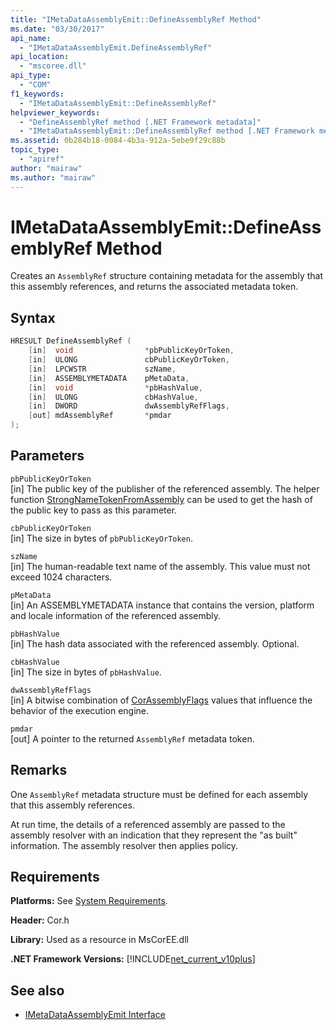 ```yaml
---
title: "IMetaDataAssemblyEmit::DefineAssemblyRef Method"
ms.date: "03/30/2017"
api_name: 
  - "IMetaDataAssemblyEmit.DefineAssemblyRef"
api_location: 
  - "mscoree.dll"
api_type: 
  - "COM"
f1_keywords: 
  - "IMetaDataAssemblyEmit::DefineAssemblyRef"
helpviewer_keywords: 
  - "DefineAssemblyRef method [.NET Framework metadata]"
  - "IMetaDataAssemblyEmit::DefineAssemblyRef method [.NET Framework metadata]"
ms.assetid: 0b284b18-0084-4b3a-912a-5ebe9f29c88b
topic_type: 
  - "apiref"
author: "mairaw"
ms.author: "mairaw"
---
```

# IMetaDataAssemblyEmit::DefineAssemblyRef Method
Creates an `AssemblyRef` structure containing metadata for the assembly that this assembly references, and returns the associated metadata token.  
  
## Syntax  
  
```cpp  
HRESULT DefineAssemblyRef (  
    [in]  void                *pbPublicKeyOrToken,  
    [in]  ULONG               cbPublicKeyOrToken,  
    [in]  LPCWSTR             szName,  
    [in]  ASSEMBLYMETADATA    pMetaData,  
    [in]  void                *pbHashValue,  
    [in]  ULONG               cbHashValue,  
    [in]  DWORD               dwAssemblyRefFlags,  
    [out] mdAssemblyRef       *pmdar  
);  
```  
  
## Parameters  
 `pbPublicKeyOrToken`  
 [in] The public key of the publisher of the referenced assembly. The helper function [StrongNameTokenFromAssembly](../../../../docs/framework/unmanaged-api/strong-naming/strongnametokenfromassembly-function.md) can be used to get the hash of the public key to pass as this parameter.  
  
 `cbPublicKeyOrToken`  
 [in] The size in bytes of `pbPublicKeyOrToken`.  
  
 `szName`  
 [in] The human-readable text name of the assembly. This value must not exceed 1024 characters.  
  
 `pMetaData`  
 [in] An ASSEMBLYMETADATA instance that contains the version, platform and locale information of the referenced assembly.  
  
 `pbHashValue`  
 [in] The hash data associated with the referenced assembly. Optional.  
  
 `cbHashValue`  
 [in] The size in bytes of `pbHashValue`.  
  
 `dwAssemblyRefFlags`  
 [in] A bitwise combination of [CorAssemblyFlags](../../../../docs/framework/unmanaged-api/metadata/corassemblyflags-enumeration.md) values that influence the behavior of the execution engine.  
  
 `pmdar`  
 [out] A pointer to the returned `AssemblyRef` metadata token.  
  
## Remarks  
 One `AssemblyRef` metadata structure must be defined for each assembly that this assembly references.  
  
 At run time, the details of a referenced assembly are passed to the assembly resolver with an indication that they represent the "as built" information. The assembly resolver then applies policy.  
  
## Requirements  
 **Platforms:** See [System Requirements](../../../../docs/framework/get-started/system-requirements.md).  
  
 **Header:** Cor.h  
  
 **Library:** Used as a resource in MsCorEE.dll  
  
 **.NET Framework Versions:** [!INCLUDE[net_current_v10plus](../../../../includes/net-current-v10plus-md.md)]  
  
## See also

- [IMetaDataAssemblyEmit Interface](../../../../docs/framework/unmanaged-api/metadata/imetadataassemblyemit-interface.md)
